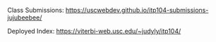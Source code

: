 Class Submissions: https://uscwebdev.github.io/itp104-submissions-jujubeebee/

Deployed Index: https://viterbi-web.usc.edu/~judyly/itp104/
